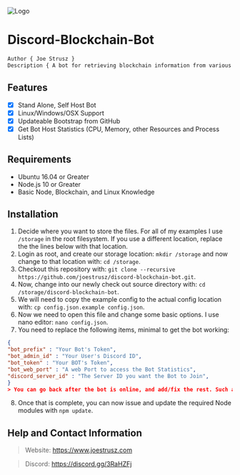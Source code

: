 ![Logo](https://www.joestrusz.com/images/logo_small.png)
# Discord-Blockchain-Bot
```css
Author { Joe Strusz }
Description { A bot for retrieving blockchain information from various explorer APIs. }
```
## Features
- [x] Stand Alone, Self Host Bot
- [x] Linux/Windows/OSX Support
- [x] Updateable Bootstrap from GitHub
- [x] Get Bot Host Statistics (CPU, Memory, other Resources and Process Lists)

## Requirements
* Ubuntu 16.04 or Greater
* Node.js 10 or Greater
* Basic Node, Blockchain, and Linux Knowledge

## Installation
1. Decide where you want to store the files. For all of my examples I use `/storage` in the root filesystem. If you use a different location, replace the the lines below with that location.
2. Login as root, and create our storage location: `mkdir /storage` and now change to that location with: `cd /storage`.
3. Checkout this repository with: `git clone --recursive https://github.com/joestrusz/discord-blockchain-bot.git`.
4. Now, change into our newly check out source directory with: `cd /storage/discord-blockchain-bot`. 
5. We will need to copy the example config to the actual config location with: `cp config.json.example config.json`.
6. Now we need to open this file and change some basic options. I use nano editor: `nano config.json`.
7. You need to replace the following items, minimal to get the bot working:
```json
{
"bot_prefix" : "Your Bot's Token",
"bot_admin_id" : "Your User's Discord ID",
"bot_token" : "Your BOT's Token",
"bot_web_port" : "A web Port to access the Bot Statistics",
"discord_server_id" : "The Server ID you want the Bot to Join",
}
> You can go back after the bot is online, and add/fix the rest. Such as adding the API keys and Bot title, nickname, and support ticket channel information.
```
8. Once that is complete, you can now issue and update the required Node modules with `npm update`. 

## Help and Contact Information
> Website: https://www.joestrusz.com

> Discord: https://discord.gg/3RaHZFj

